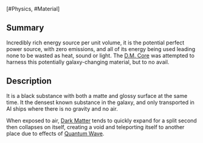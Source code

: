 [#Physics, #Material]

## Summary

Incredibly rich energy source per unit volume, it is the potential perfect power source, with zero emissions, and all of its energy being used leading none to be wasted as heat, sound or light. The [D.M. Core](../Physics/D.M.%20Core.md) was attempted to harness this potentially galaxy-changing material, but to no avail.

## Description

It is a black substance with both a matte and glossy surface at the same time. It the densest known substance in the galaxy, and only transported in AI ships where there is no gravity and no air.

When exposed to air, [Dark Matter](Dark%20Matter.md) tends to quickly expand for a split second then collapses on itself, creating a void and teleporting itself to another place due to effects of [Quantum Wave](../Physics/Quantum%20Wave.md).